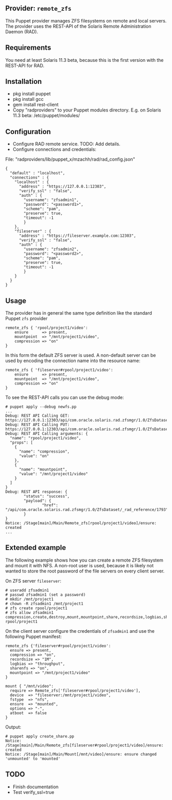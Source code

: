 ## Provider: `remote_zfs`

This Puppet provider manages ZFS filesystems on remote and local servers. The provider uses the REST-API of the Solaris Remote Administration Daemon (RAD).

## Requirements
You need at least Solaris 11.3 beta, because this is the first version with the REST-API for RAD.

## Installation

- pkg install puppet
- pkg install gcc
- gem install rest-client
- Copy "radproviders" to your Puppet modules directory. E.g. on Solaris 11.3 beta: /etc/puppet/modules/

## Configuration
- Configure RAD remote service. TODO: Add details.
- Configure connections and credentials:

File:  "radproviders/lib/puppet_x/mzachh/rad/rad_config.json"

    {
      "default" : "localhost",
      "connections" : {
        "localhost" : {
          "address" : "https://127.0.0.1:12303",
          "verify_ssl" : "false",
          "auth" : {
            "username": "zfsadmin1",
            "password": "<password1>",
            "scheme": "pam",
            "preserve": true,
            "timeout": -1
            }
        },
        "fileserver" : {
          "address" : "https://fileserver.example.com:12303",
          "verify_ssl" : "false",
          "auth" : {
            "username": "zfsadmin2",
            "password": "<password2>",
            "scheme": "pam",
            "preserve": true,
            "timeout": -1
            }
        }
      }
    }

## Usage

The provider has in general the same type definition like the standard Puppet `zfs` provider

    remote_zfs { 'rpool/project1/video':
        ensure      => present,
        mountpoint  => "/mnt/project1/video",
        compression => "on"
    }

In this form the default ZFS server is used. A non-default server can be used by encoding the connection name into the resource name:

    remote_zfs { 'fileserver#rpool/project1/video':
        ensure      => present,
        mountpoint  => "/mnt/project1/video",
        compression => "on"
    }

To see the REST-API calls you can use the debug mode:

    # puppet apply --debug newfs.pp
    ...
    Debug: REST API Calling GET: https://127.0.0.1:12303/api/com.oracle.solaris.rad.zfsmgr/1.0/ZfsDataset/rpool%2Fproject1%2Fvideo
    Debug: REST API Calling PUT: https://127.0.0.1:12303/api/com.oracle.solaris.rad.zfsmgr/1.0/ZfsDataset/rpool%2Fproject1/_rad_method/create_filesystem
    Debug: REST API Calling arguments: {
      "name": "rpool/project1/video",
      "props": [
        {
          "name": "compression",
          "value": "on"
        },
        {
          "name": "mountpoint",
          "value": "/mnt/project1/video"
        }
      ]
    }
    Debug: REST API response: {
            "status": "success",
            "payload": {
                    "href": "/api/com.oracle.solaris.rad.zfsmgr/1.0/ZfsDataset/_rad_reference/1793"
            }
    }
    Notice: /Stage[main]/Main/Remote_zfs[rpool/project1/video]/ensure: created
    ...

## Extended example

The following example shows how you can create a remote ZFS filesystem and mount it with NFS. A non-root user is used, because it is likely not wanted to store the root password of the file servers on every client server.

On ZFS server `fileserver`:

    # useradd zfsadmin1
    # passwd zfsadmin1 (set a password)
    # mkdir /mnt/project1
    # chown -R zfsadmin1 /mnt/project1
    # zfs create rpool/project1
    # zfs allow zfsadmin1 compression,create,destroy,mount,mountpoint,share,recordsize,logbias,sharenfs rpool/project1

On the client server configure the credentials of `zfsadmin1` and use the following Puppet manifest:

    remote_zfs {'fileserver#rpool/project1/video':
      ensure => present,
      compression => "on",
      recordsize => "1M",
      logbias => "throughput",
      sharenfs => "on",
      mountpoint => "/mnt/project1/video"
    }

    mount { "/mnt/video":
      require => Remote_zfs['fileserver#rpool/project1/video'],
      device  => "fileserver:/mnt/project1/video",
      fstype  => "nfs",
      ensure  => "mounted",
      options => "-",
      atboot  => false
    }

Output:

    # puppet apply create_share.pp
    Notice: /Stage[main]/Main/Remote_zfs[fileserver#rpool/project1/video]/ensure: created
    Notice: /Stage[main]/Main/Mount[/mnt/video]/ensure: ensure changed 'unmounted' to 'mounted'

## TODO
- Finish documentation
- Test verify_ssl=true
